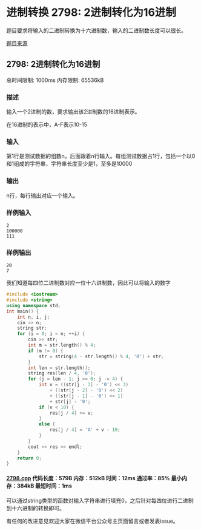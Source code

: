 # 进制转换 2798: 2进制转化为16进制

题目要求将输入的二进制转换为十六进制数，输入的二进制数长度可以很长。

[题目来源](http://bailian.openjudge.cn/practice/2798/)

## 2798: 2进制转化为16进制

总时间限制: 1000ms    内存限制: 65536kB

### 描述

输入一个2进制的数，要求输出该2进制数的16进制表示。

在16进制的表示中，A-F表示10-15

### 输入

第1行是测试数据的组数n，后面跟着n行输入。每组测试数据占1行，包括一个以0和1组成的字符串，字符串长度至少是1，至多是10000

### 输出

n行，每行输出对应一个输入。

### 样例输入
```
2
100000
111
```
### 样例输出
```
20
7
```
我们知道每四位二进制数对应一位十六进制数，因此可以将输入的数字
```cpp
#include <iostream>
#include <string>
using namespace std;
int main() {
	int n, i, j;
	cin >> n;
	string str;
	for (i = 0; i < n; ++i) {
		cin >> str;
		int m = str.length() % 4;
		if (m != 0) {
			str = string(4 - str.length() % 4, '0') + str;
		}
		int len = str.length();
		string res(len / 4, '0');
		for (j = len - 1; j >= 0; j -= 4) {
			int v = ((str[j - 3] - '0') << 3) 
				+ ((str[j - 2] - '0') << 2) 
				+ ((str[j - 1] - '0') << 1) 
				+ str[j] - '0';
			if (v < 10) {
				res[j / 4] += v;
			}
			else {
				res[j / 4] = 'A' + v - 10;
			}
		}
		cout << res << endl;
	}
	return 0;
}
```
#### [2798.cpp](/Code/2700-2799/2798.cpp) 代码长度：579B 内存：512kB 时间：12ms 通过率：85% 最小内存：384kB  最短时间：1ms

可以通过string类型的函数对输入字符串进行填充0，之后针对每四位进行二进制到十六进制的转换即可。

有任何的改进意见欢迎大家在微信平台公众号主页面留言或者发表issue。
